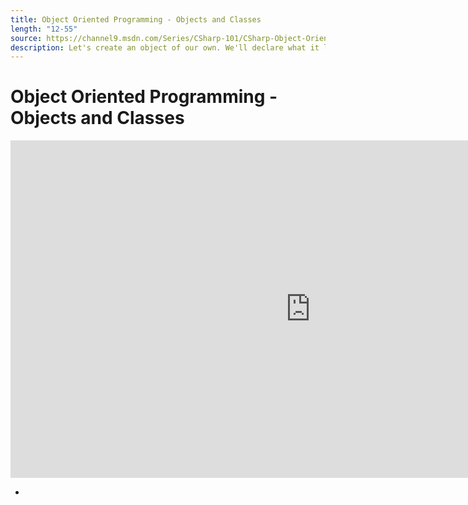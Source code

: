 ```yaml
---
title: Object Oriented Programming - Objects and Classes
length: "12-55"
source: https://channel9.msdn.com/Series/CSharp-101/CSharp-Object-Oriented-Programming-Objects-and-Classes
description: Let's create an object of our own. We'll declare what it looks like, then we will create a few of them. Maybe even put them in a list. Boom, you're doing Object Oriented Programming with C#!
---
```

# Object Oriented Programming - Objects and Classes

<iframe src="https://channel9.msdn.com/Series/CSharp-101/CSharp-Object-Oriented-Programming-Objects-and-Classes/player?format=html5" width="960" height="540" allowFullScreen frameBorder="0" title="C#: Object Oriented Programming - Objects and Classes [16 of 19] - Microsoft Channel 9 Video"></iframe>

- 
